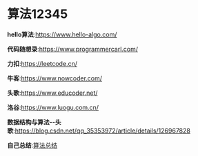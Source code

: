 # 算法12345



**hello算法**:https://www.hello-algo.com/

**代码随想录**:https://www.programmercarl.com/

**力扣**:https://leetcode.cn/

**牛客**:https://www.nowcoder.com/

**头歌**:https://www.educoder.net/

**洛谷**:https://www.luogu.com.cn/

**数据结构与算法--头歌**:https://blog.csdn.net/qq_35353972/article/details/126967828



**自己总结**:[算法总结](算法总结.md)
